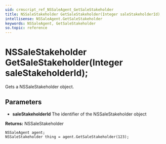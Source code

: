 ```yaml
---
uid: crmscript_ref_NSSaleAgent_GetSaleStakeholder
title: NSSaleStakeholder GetSaleStakeholder(Integer saleStakeholderId);
intellisense: NSSaleAgent.GetSaleStakeholder
keywords: NSSaleAgent, GetSaleStakeholder
so.topic: reference
---
```


# NSSaleStakeholder GetSaleStakeholder(Integer saleStakeholderId);

Gets a NSSaleStakeholder object.

## Parameters

* **saleStakeholderId** The identifier of the NSSaleStakeholder object

**Returns:** NSSaleStakeholder

```crmscript
NSSaleAgent agent;
NSSaleStakeholder thing = agent.GetSaleStakeholder(123);
```

